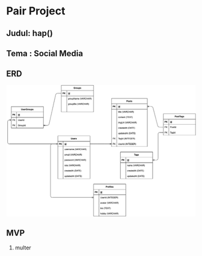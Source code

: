 # Pair Project

## Judul: hap()

## Tema : Social Media

## ERD

![ERD](/schema.drawio.png)

## MVP 
1. multer 